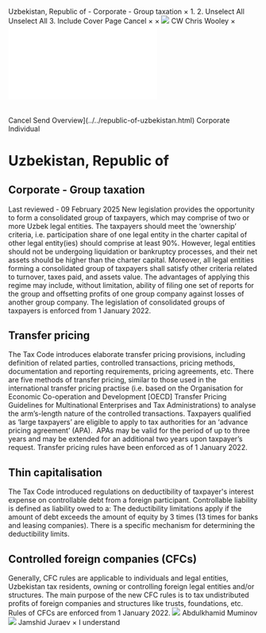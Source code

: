 Uzbekistan, Republic of - Corporate - Group taxation
×
1.
2.
Unselect All
Unselect All
3.
Include Cover Page
Cancel
×
×
![](../../-/media/world-wide-tax-summaries/attachments/global---chris-wooley.ashx%3Frev=ac5e5f3223b34096b1afc2a6009c7320&revision=ac5e5f32-23b3-4096-b1af-c2a6009c7320&hash=859B7ADC84DC2CBEC9760E9E6EE7DE6D0A8BFCDF)
CW
Chris Wooley
×
![](group-taxation.html)
######
Cancel
Send
Overview](../../republic-of-uzbekistan.html)
Corporate
Individual
# Uzbekistan, Republic of
## Corporate - Group taxation
Last reviewed - 09 February 2025
New legislation provides the opportunity to form a consolidated group of taxpayers, which may comprise of two or more Uzbek legal entities. The taxpayers should meet the ‘ownership’ criteria, i.e. participation share of one legal entity in the charter capital of other legal entity(ies) should comprise at least 90%. However, legal entities should not be undergoing liquidation or bankruptcy processes, and their net assets should be higher than the charter capital.
Moreover, all legal entities forming a consolidated group of taxpayers shall satisfy other criteria related to turnover, taxes paid, and assets value. The advantages of applying this regime may include, without limitation, ability of filing one set of reports for the group and offsetting profits of one group company against losses of another group company.
The legislation of consolidated groups of taxpayers is enforced from 1 January 2022.
## Transfer pricing
The Tax Code introduces elaborate transfer pricing provisions, including definition of related parties, controlled transactions, pricing methods, documentation and reporting requirements, pricing agreements, etc. There are five methods of transfer pricing, similar to those used in the international transfer pricing practise (i.e. based on the Organisation for Economic Co-operation and Development [OECD] Transfer Pricing Guidelines for Multinational Enterprises and Tax Administrations) to analyse the arm’s-length nature of the controlled transactions.
Taxpayers qualified as ‘large taxpayers’ are eligible to apply to tax authorities for an ‘advance pricing agreement’ (APA).  APAs may be valid for the period of up to three years and may be extended for an additional two years upon taxpayer’s request.
Transfer pricing rules have been enforced as of 1 January 2022.
## Thin capitalisation
The Tax Code introduced regulations on deductibility of taxpayer's interest expense on controllable debt from a foreign participant. Controllable liability is defined as liability owed to a:
The deductibility limitations apply if the amount of debt exceeds the amount of equity by 3 times (13 times for banks and leasing companies). There is a specific mechanism for determining the deductibility limits.
## Controlled foreign companies (CFCs)
Generally, CFC rules are applicable to individuals and legal entities, Uzbekistan tax residents, owning or controlling foreign legal entities and/or structures. The main purpose of the new CFC rules is to tax undistributed profits of foreign companies and structures like trusts, foundations, etc.
Rules of CFCs are enforced from 1 January 2022.
![](../../-/media/world-wide-tax-summaries/republicofuzbekistanabdulkhamid-muminovuzbekistan--abdulkhamid-muminovjpg20210713101151824.ashx%3Frev=ba5e2d7db6f4491695d9e037fd7e5e28&revision=ba5e2d7d-b6f4-4916-95d9-e037fd7e5e28&hash=37862B6B2F5350E75B31277ACD97347535B8AA2A)
Abdulkhamid Muminov
![](../../-/media/world-wide-tax-summaries/republicofuzbekistanjamshid-juraevjamshid-juraev-croppedsquarejpg20220109234056130.ashx%3Frev=6a043517e0504fc4af855455f9abbc2a&revision=6a043517-e050-4fc4-af85-5455f9abbc2a&hash=F238BF8DA406B291A55051D57223F8B396BA7FA5)
Jamshid Juraev
×
I understand